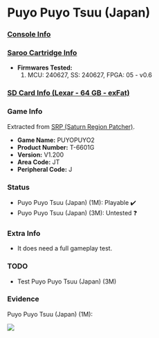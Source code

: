 # Puyo Puyo Tsuu (Japan)

### [Console Info](../../../../Info/Consoles/VA13/README.md)

### [Saroo Cartridge Info](../../../../Info/Cartridges/RetroGameParadiseStore/1.32F/README.md)

- <b>Firmwares Tested:</b>
  1. MCU: 240627, SS: 240627, FPGA: 05 - v0.6

### [SD Card Info (Lexar - 64 GB - exFat)](../../../../Info/SdCards/Lexar/64GB/exfat/README.md)

### Game Info

Extracted from [SRP (Saturn Region Patcher)](https://segaxtreme.net/resources/saturn-region-patcher.81/download).

- <b>Game Name:</b> PUYOPUYO2
- <b>Product Number:</b> T-6601G
- <b>Version:</b> V1.200
- <b>Area Code:</b> JT
- <b>Peripheral Code:</b> J

### Status

- Puyo Puyo Tsuu (Japan) (1M): Playable :heavy_check_mark:
- Puyo Puyo Tsuu (Japan) (3M): Untested :question:

### Extra Info

- It does need a full gameplay test.

### TODO

- Test Puyo Puyo Tsuu (Japan) (3M)

### Evidence

Puyo Puyo Tsuu (Japan) (1M):

[![](https://img.youtube.com/vi/AywvwUWwsUI/0.jpg)](https://www.youtube.com/watch?v=AywvwUWwsUI)
